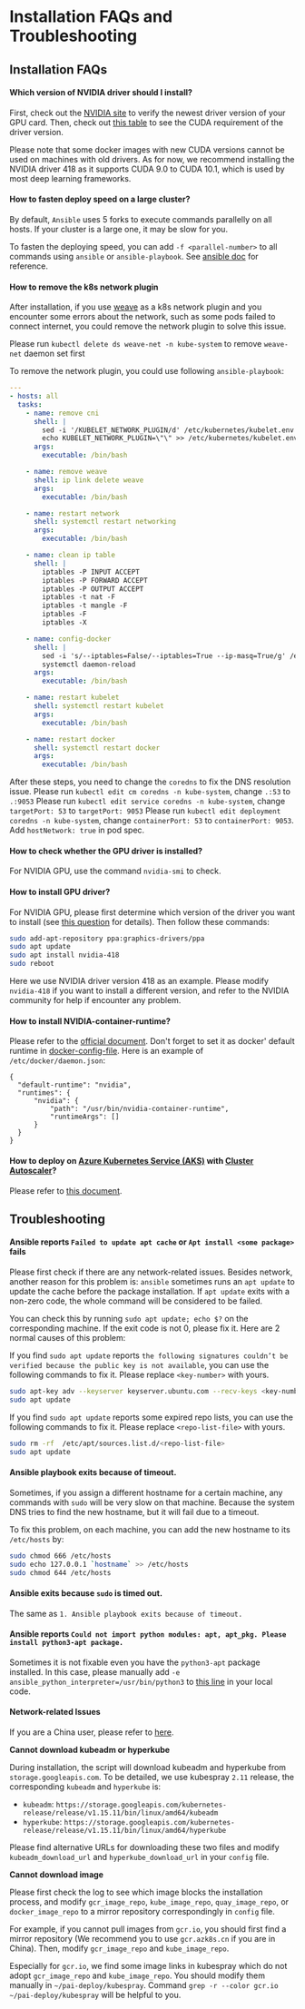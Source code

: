 # Installation FAQs and Troubleshooting

## Installation FAQs

#### Which version of NVIDIA driver should I install?

First, check out the [NVIDIA site](https://www.nvidia.com/Download/index.aspx) to verify the newest driver version of your GPU card. Then, check out [this table](https://docs.nvidia.com/deploy/cuda-compatibility/index.html#binary-compatibility__table-toolkit-driver) to see the CUDA requirement of the driver version.

Please note that some docker images with new CUDA versions cannot be used on machines with old drivers. As for now, we recommend installing the NVIDIA driver 418 as it supports CUDA 9.0 to CUDA 10.1, which is used by most deep learning frameworks.

#### How to fasten deploy speed on a large cluster?

By default, `Ansible` uses 5 forks to execute commands parallelly on all hosts. If your cluster is a large one, it may be slow for you.

To fasten the deploying speed, you can add `-f <parallel-number>` to all commands using `ansible` or `ansible-playbook`. See [ansible doc](https://docs.ansible.com/ansible/latest/cli/ansible.html#cmdoption-ansible-f) for reference.

#### How to remove the k8s network plugin


After installation, if you use [weave](https://github.com/weaveworks/weave) as a k8s network plugin and you encounter some errors about the network, such as some pods failed to connect internet, you could remove the network plugin to solve this issue.

Please run `kubectl delete ds weave-net -n kube-system` to remove `weave-net` daemon set first

To remove the network plugin, you could use following `ansible-playbook`:
```yaml
---
- hosts: all
  tasks:
    - name: remove cni
      shell: |
        sed -i '/KUBELET_NETWORK_PLUGIN/d' /etc/kubernetes/kubelet.env
        echo KUBELET_NETWORK_PLUGIN=\"\" >> /etc/kubernetes/kubelet.env
      args:
        executable: /bin/bash

    - name: remove weave
      shell: ip link delete weave
      args:
        executable: /bin/bash

    - name: restart network
      shell: systemctl restart networking
      args:
        executable: /bin/bash

    - name: clean ip table
      shell: |
        iptables -P INPUT ACCEPT
        iptables -P FORWARD ACCEPT
        iptables -P OUTPUT ACCEPT
        iptables -t nat -F
        iptables -t mangle -F
        iptables -F
        iptables -X

    - name: config-docker
      shell: |
        sed -i 's/--iptables=False/--iptables=True --ip-masq=True/g' /etc/systemd/system/docker.service.d/docker-options.conf
        systemctl daemon-reload
      args:
        executable: /bin/bash

    - name: restart kubelet
      shell: systemctl restart kubelet
      args:
        executable: /bin/bash

    - name: restart docker
      shell: systemctl restart docker
      args:
        executable: /bin/bash
```

After these steps, you need to change the `coredns` to fix the DNS resolution issue.
Please run `kubectl edit cm coredns -n kube-system`, change `.:53` to `.:9053`
Please run `kubectl edit service coredns -n kube-system`, change `targetPort: 53` to `targetPort: 9053`
Please run `kubectl edit deployment coredns -n kube-system`, change `containerPort: 53` to `containerPort: 9053`. Add `hostNetwork: true` in pod spec.

#### How to check whether the GPU driver is installed?

For NVIDIA GPU, use the command `nvidia-smi` to check.

#### How to install GPU driver?

For NVIDIA GPU, please first determine which version of the driver you want to install (see [this question](#which-version-of-nvidia-driver-should-i-install) for details). Then follow these commands:

```bash
sudo add-apt-repository ppa:graphics-drivers/ppa
sudo apt update
sudo apt install nvidia-418
sudo reboot
```

Here we use NVIDIA driver version 418 as an example. Please modify `nvidia-418` if you want to install a different version, and refer to the NVIDIA community for help if encounter any problem.

#### How to install NVIDIA-container-runtime?

Please refer to the [official document](https://github.com/NVIDIA/nvidia-container-runtime#installation). Don't forget to set it as docker' default runtime in [docker-config-file](https://docs.docker.com/config/daemon/#configure-the-docker-daemon). Here is an example of `/etc/docker/daemon.json`:

```
{
  "default-runtime": "nvidia",
  "runtimes": {
      "nvidia": {
          "path": "/usr/bin/nvidia-container-runtime",
          "runtimeArgs": []
      }
  }
}
```

#### How to deploy on [Azure Kubernetes Service (AKS)](https://azure.microsoft.com/en-us/services/kubernetes-service/) with [Cluster Autoscaler](https://github.com/kubernetes/autoscaler/tree/master/cluster-autoscaler)?

Please refer to [this document](https://github.com/microsoft/pai/tree/master/contrib/aks-engine).

## Troubleshooting

#### Ansible reports `Failed to update apt cache` or `Apt install <some package>` fails

Please first check if there are any network-related issues. Besides network, another reason for this problem is: `ansible` sometimes runs an `apt update` to update the cache before the package installation. If `apt update` exits with a non-zero code, the whole command will be considered to be failed.

You can check this by running `sudo apt update; echo $?` on the corresponding machine. If the exit code is not 0, please fix it. Here are 2 normal causes of this problem:

If you find `sudo apt update` reports `the following signatures couldn’t be verified because the public key is not available`, you can use the following commands to fix it. Please replace `<key-number>` with yours.

```bash
sudo apt-key adv --keyserver keyserver.ubuntu.com --recv-keys <key-number>
sudo apt update
```

If you find `sudo apt update` reports some expired repo lists, you can use the following commands to fix it. Please replace `<repo-list-file>` with yours.

```bash
sudo rm -rf  /etc/apt/sources.list.d/<repo-list-file>
sudo apt update
```

#### Ansible playbook exits because of timeout.

Sometimes, if you assign a different hostname for a certain machine, any commands with `sudo` will be very slow on that machine. Because the system DNS tries to find the new hostname, but it will fail due to a timeout.

To fix this problem, on each machine, you can add the new hostname to its `/etc/hosts` by:

```bash
sudo chmod 666 /etc/hosts
sudo echo 127.0.0.1 `hostname` >> /etc/hosts
sudo chmod 644 /etc/hosts
```

#### Ansible exits because `sudo` is timed out.

The same as `1. Ansible playbook exits because of timeout.`

#### Ansible reports `Could not import python modules: apt, apt_pkg. Please install python3-apt package.`

Sometimes it is not fixable even you have the `python3-apt` package installed. In this case, please manually add `-e ansible_python_interpreter=/usr/bin/python3` to [this line](https://github.com/microsoft/pai/blob/42bcfb985d0baf05313190a5ac8a237a35133d73/contrib/kubespray/script/kubernetes-boot.sh#L5) in your local code.

#### Network-related Issues

If you are a China user, please refer to [here](./configuration-for-china.md).

**Cannot download kubeadm or hyperkube**

During installation, the script will download kubeadm and hyperkube from `storage.googleapis.com`. To be detailed, we use kubespray `2.11` release, the corresponding `kubeadm` and `hyperkube` is:

  - `kubeadm`: `https://storage.googleapis.com/kubernetes-release/release/v1.15.11/bin/linux/amd64/kubeadm`
  - `hyperkube`: `https://storage.googleapis.com/kubernetes-release/release/v1.15.11/bin/linux/amd64/hyperkube`

Please find alternative URLs for downloading these two files and modify `kubeadm_download_url` and `hyperkube_download_url` in your `config` file.

**Cannot download image**

Please first check the log to see which image blocks the installation process, and modify `gcr_image_repo`, `kube_image_repo`, `quay_image_repo`, or `docker_image_repo` to a mirror repository correspondingly in `config` file.

For example, if you cannot pull images from `gcr.io`, you should first find a mirror repository (We recommend you to use `gcr.azk8s.cn` if you are in China). Then, modify `gcr_image_repo` and `kube_image_repo`.

Especially for `gcr.io`, we find some image links in kubespray which do not adopt `gcr_image_repo` and `kube_image_repo`. You should modify them manually in `~/pai-deploy/kubespray`. Command `grep -r --color gcr.io ~/pai-deploy/kubespray` will be helpful to you.